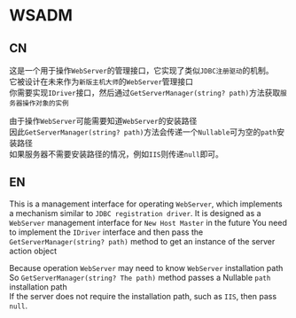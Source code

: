 # WSADM

## CN
这是一个用于操作`WebServer`的管理接口，它实现了类似`JDBC注册驱动`的机制。  
它被设计在未来作为`新版主机大师`的`WebServer`管理接口  
你需要实现`IDriver`接口，然后通过`GetServerManager(string? path)`方法获取`服务器操作对象的实例`  


由于操作`WebServer`可能需要知道`WebServer`的安装路径  
因此`GetServerManager(string? path)`方法会传递一个`Nullable`可为空的`path`安装路径  
如果服务器不需要安装路径的情况，例如`IIS`则传递`null`即可。

## EN

This is a management interface for operating `WebServer`, which implements a mechanism similar to `JDBC registration driver`. It is designed as a `WebServer` management interface for `New Host Master` in the future You need to implement the `IDriver` interface and then pass the `GetServerManager(string? path)` method to get an instance of the server action object


Because operation `WebServer` may need to know `WebServer` installation path  
So `GetServerManager(string? The path)` method passes a Nullable `path` installation path  
If the server does not require the installation path, such as `IIS`, then pass `null`.